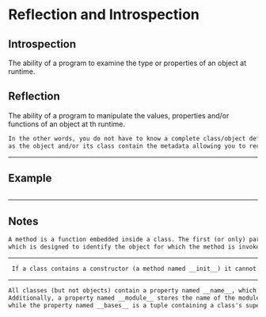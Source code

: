# Reflection and Introspection

## Introspection

The ability of a program to examine the type or properties of an object at runtime.

## Reflection

The ability of a program to manipulate the values, properties and/or functions of an object at th runtime.

````txt
In the other words, you do not have to know a complete class/object definiton to manipulate the object, 
as the object and/or its class contain the metadata allowing you to recognize its features during the program execution.
````

----
## Example

````python
````

---

## Notes

```txt
A method is a function embedded inside a class. The first (or only) parameter of each method is usually named self, 
which is designed to identify the object for which the method is invoked in order to access the object's properties or invoke its methods.
```

---

````txt
 If a class contains a constructor (a method named __init__) it cannot return any value and cannot be invoked directly.
````

---

````txt
All classes (but not objects) contain a property named __name__, which stores the name of the class. 
Additionally, a property named __module__ stores the name of the module in which the class has been declared, 
while the property named __bases__ is a tuple containing a class's superclasses.
````